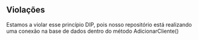 ## Violações

Estamos a violar esse princípio DIP, pois nosso repositório está realizando uma conexão na base de dados dentro do método AdicionarCliente()